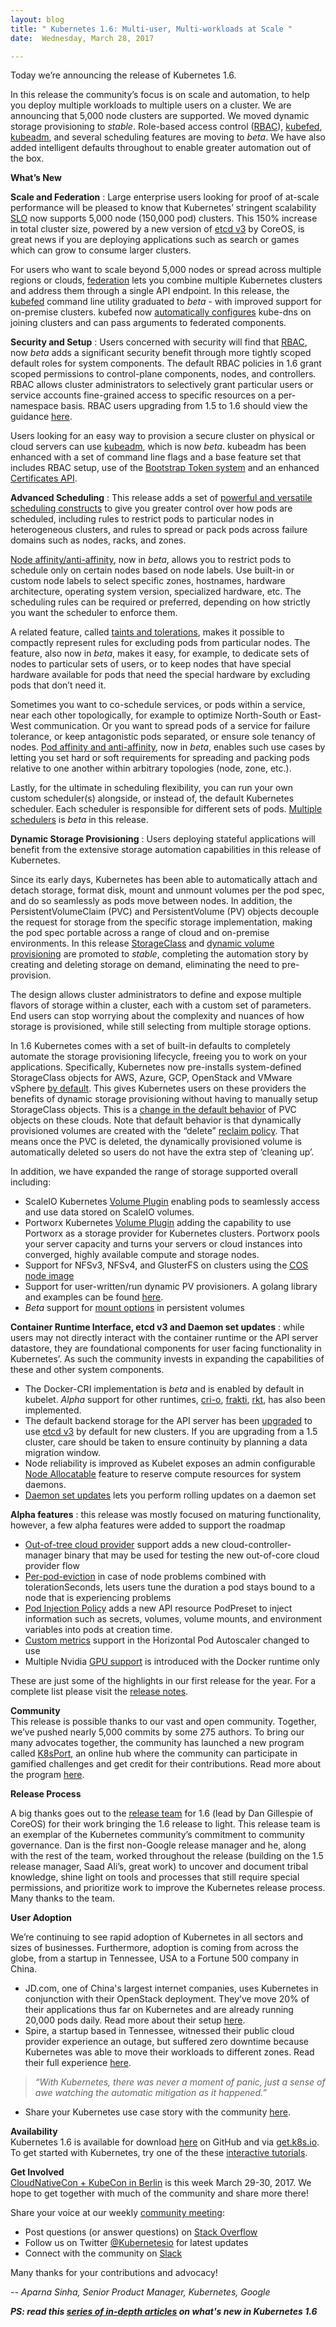 ```yaml
---
layout: blog
title: " Kubernetes 1.6: Multi-user, Multi-workloads at Scale "
date:  Wednesday, March 28, 2017 

---
```

Today we’re announcing the release of Kubernetes 1.6.  
  
In this release the community’s focus is on scale and automation, to help you deploy multiple workloads to multiple users on a cluster. We are announcing that 5,000 node clusters are supported. We moved dynamic storage provisioning to _stable_. Role-based access control ([RBAC](https://kubernetes.io/docs/admin/authorization/rbac/)), [kubefed](https://kubernetes.io/docs/tutorials/federation/set-up-cluster-federation-kubefed/), [kubeadm](https://kubernetes.io/docs/getting-started-guides/kubeadm/), and several scheduling features are moving to _beta_. We have also added intelligent defaults throughout to enable greater automation out of the box.  
  
**What’s New**  
  
**Scale and Federation** : Large enterprise users looking for proof of at-scale performance will be pleased to know that Kubernetes’ stringent scalability [SLO](http://blog.kubernetes.io/2016/03/1000-nodes-and-beyond-updates-to-Kubernetes-performance-and-scalability-in-12.html) now supports 5,000 node (150,000 pod) clusters. This 150% increase in total cluster size, powered by a new version of [etcd v3](https://coreos.com/blog/etcd3-a-new-etcd.html) by CoreOS, is great news if you are deploying applications such as search or games which can grow to consume larger clusters.  
  
For users who want to scale beyond 5,000 nodes or spread across multiple regions or clouds, [federation](https://kubernetes.io/docs/concepts/cluster-administration/federation/) lets you combine multiple Kubernetes clusters and address them through a single API endpoint. In this release, the [kubefed](https://kubernetes.io//docs/tutorials/federation/set-up-cluster-federation-kubefed) command line utility graduated to _beta_ - with improved support for on-premise clusters. kubefed now [automatically configures](https://kubernetes.io//docs/tutorials/federation/set-up-cluster-federation-kubefed.md#kube-dns-configuration) kube-dns on joining clusters and can pass arguments to federated components.  
  
**Security and Setup** : Users concerned with security will find that [RBAC](https://kubernetes.io//docs/admin/authorization/rbac), now _beta_ adds a significant security benefit through more tightly scoped default roles for system components. The default RBAC policies in 1.6 grant scoped permissions to control-plane components, nodes, and controllers. RBAC allows cluster administrators to selectively grant particular users or service accounts fine-grained access to specific resources on a per-namespace basis. RBAC users upgrading from 1.5 to 1.6 should view the guidance [here](https://kubernetes.io//docs/admin/authorization/rbac.md#upgrading-from-15).&nbsp;  
  
Users looking for an easy way to provision a secure cluster on physical or cloud servers can use [kubeadm](https://kubernetes.io/docs/getting-started-guides/kubeadm/), which is now _beta_. kubeadm has been enhanced with a set of command line flags and a base feature set that includes RBAC setup, use of the [Bootstrap Token system](http://kubernetes.io/docs/admin/bootstrap-tokens/) and an enhanced [Certificates API](https://kubernetes.io/docs/tasks/tls/managing-tls-in-a-cluster/).  
  
**Advanced Scheduling** : This release adds a set of [powerful and versatile scheduling constructs](https://kubernetes.io/docs/user-guide/node-selection/) to give you greater control over how pods are scheduled, including rules to restrict pods to particular nodes in heterogeneous clusters, and rules to spread or pack pods across failure domains such as nodes, racks, and zones.  
  
[Node affinity/anti-affinity](https://kubernetes.io/docs/user-guide/node-selection/#node-affinity-beta-feature), now in _beta_, allows you to restrict pods to schedule only on certain nodes based on node labels. Use built-in or custom node labels to select specific zones, hostnames, hardware architecture, operating system version, specialized hardware, etc. The scheduling rules can be required or preferred, depending on how strictly you want the scheduler to enforce them.  
  
A related feature, called [taints and tolerations](https://kubernetes.io/docs/user-guide/node-selection/#taints-and-tolerations-beta-feature), makes it possible to compactly represent rules for excluding pods from particular nodes. The feature, also now in _beta_, makes it easy, for example, to dedicate sets of nodes to particular sets of users, or to keep nodes that have special hardware available for pods that need the special hardware by excluding pods that don’t need it.  
  
Sometimes you want to co-schedule services, or pods within a service, near each other topologically, for example to optimize North-South or East-West communication. Or you want to spread pods of a service for failure tolerance, or keep antagonistic pods separated, or ensure sole tenancy of nodes. [Pod affinity and anti-affinity](https://kubernetes.io/docs/user-guide/node-selection/#inter-pod-affinity-and-anti-affinity-beta-feature), now in _beta_, enables such use cases by letting you set hard or soft requirements for spreading and packing pods relative to one another within arbitrary topologies (node, zone, etc.).  
  
Lastly, for the ultimate in scheduling flexibility, you can run your own custom scheduler(s) alongside, or instead of, the default Kubernetes scheduler. Each scheduler is responsible for different sets of pods. [Multiple schedulers](https://kubernetes.io/docs/admin/multiple-schedulers/) is _beta_ in this release.&nbsp;  
  
**Dynamic Storage Provisioning** : Users deploying stateful applications will benefit from the extensive storage automation capabilities in this release of Kubernetes.  
  
Since its early days, Kubernetes has been able to automatically attach and detach storage, format disk, mount and unmount volumes per the pod spec, and do so seamlessly as pods move between nodes. In addition, the PersistentVolumeClaim (PVC) and PersistentVolume (PV) objects decouple the request for storage from the specific storage implementation, making the pod spec portable across a range of cloud and on-premise environments. In this release [StorageClass](https://kubernetes.io/docs/user-guide/persistent-volumes/#storageclasses) and [dynamic volume provisioning](https://kubernetes.io/docs/user-guide/persistent-volumes/#dynamic) are promoted to _stable_, completing the automation story by creating and deleting storage on demand, eliminating the need to pre-provision.  
  
The design allows cluster administrators to define and expose multiple flavors of storage within a cluster, each with a custom set of parameters. End users can stop worrying about the complexity and nuances of how storage is provisioned, while still selecting from multiple storage options.  
  
In 1.6 Kubernetes comes with a set of built-in defaults to completely automate the storage provisioning lifecycle, freeing you to work on your applications. Specifically, Kubernetes now pre-installs system-defined StorageClass objects for AWS, Azure, GCP, OpenStack and VMware vSphere [by default](https://kubernetes.io/docs/tasks/administer-cluster/change-default-storage-class). This gives Kubernetes users on these providers the benefits of dynamic storage provisioning without having to manually setup StorageClass objects. This is a [change in the default behavior](https://kubernetes.io/docs/user-guide/persistent-volumes/index#class-1) of PVC objects on these clouds. Note that default behavior is that dynamically provisioned volumes are created with the “delete” [reclaim policy](https://kubernetes.io/docs/user-guide/persistent-volumes#reclaim-policy). That means once the PVC is deleted, the dynamically provisioned volume is automatically deleted so users do not have the extra step of ‘cleaning up’.  
  
In addition, we have expanded the range of storage supported overall including:  

- ScaleIO Kubernetes [Volume Plugin](https://kubernetes.io/docs/user-guide/persistent-volumes/index#scaleio) enabling pods to seamlessly access and use data stored on ScaleIO volumes.
- Portworx Kubernetes [Volume Plugin](https://kubernetes.io/docs/user-guide/persistent-volumes/index#portworx-volume) adding the capability to use Portworx as a storage provider for Kubernetes clusters. Portworx pools your server capacity and turns your servers or cloud instances into converged, highly available compute and storage nodes.
- Support for NFSv3, NFSv4, and GlusterFS on clusters using the [COS node image](https://cloud.google.com/container-engine/docs/node-image-migration)&nbsp;
- Support for user-written/run dynamic PV provisioners. A golang library and examples can be found [here](http://github.com/kubernetes-incubator/external-storage).
- _Beta_ support for [mount options](https://kubernetes.io/docs/user-guide/persistent-volumes/index.md#mount-options) in persistent volumes

**Container Runtime Interface, etcd v3 and Daemon set updates** : while users may not directly interact with the container runtime or the API server datastore, they are foundational components for user facing functionality in Kubernetes’. As such the community invests in expanding the capabilities of these and other system components.

- The Docker-CRI implementation is _beta_ and is enabled by default in kubelet. _Alpha_ support for other runtimes, [cri-o](https://github.com/kubernetes-incubator/cri-o/releases/tag/v0.1), [frakti](https://github.com/kubernetes/frakti/releases/tag/v0.1), [rkt](https://github.com/coreos/rkt/issues?q=is%3Aopen+is%3Aissue+label%3Aarea%2Fcri), has also been implemented.
- The default backend storage for the API server has been [upgraded](https://kubernetes.io/docs/admin/upgrade-1-6/) to use [etcd v3](https://coreos.com/blog/etcd3-a-new-etcd.html) by default for new clusters. If you are upgrading from a 1.5 cluster, care should be taken to ensure continuity by planning a data migration window.&nbsp;
- Node reliability is improved as Kubelet exposes an admin configurable [Node Allocatable](https://kubernetes.io//docs/admin/node-allocatable.md#node-allocatable) feature to reserve compute resources for system daemons.
- [Daemon set updates](https://kubernetes.io/docs/tasks/manage-daemon/update-daemon-set) lets you perform rolling updates on a daemon set

  

**Alpha features** : this release was mostly focused on maturing functionality, however, a few alpha features were added to support the roadmap
  

- [Out-of-tree cloud provider](https://kubernetes.io/docs/concepts/overview/components#cloud-controller-manager) support adds a new cloud-controller-manager binary that may be used for testing the new out-of-core cloud provider flow
- [Per-pod-eviction](https://kubernetes.io/docs/user-guide/node-selection/#per-pod-configurable-eviction-behavior-when-there-are-node-problems-alpha-feature) in case of node problems combined with tolerationSeconds, lets users tune the duration a pod stays bound to a node that is experiencing problems
- [Pod Injection Policy](https://kubernetes.io/docs/user-guide/pod-preset/) adds a new API resource PodPreset to inject information such as secrets, volumes, volume mounts, and environment variables into pods at creation time.
- [Custom metrics](https://kubernetes.io/docs/user-guide/horizontal-pod-autoscaling/#support-for-custom-metrics) support in the Horizontal Pod Autoscaler changed to use&nbsp;
- Multiple Nvidia [GPU support](https://vishh.github.io/docs/user-guide/gpus/) is introduced with the Docker runtime only

  

These are just some of the highlights in our first release for the year. For a complete list please visit the [release notes](https://github.com/kubernetes/kubernetes/blob/master/CHANGELOG.md#v160).  
  
**Community**  
This release is possible thanks to our vast and open community. Together, we’ve pushed nearly 5,000 commits by some 275 authors. To bring our many advocates together, the community has launched a new program called [K8sPort](http://k8sport.org/), an online hub where the community can participate in gamified challenges and get credit for their contributions. Read more about the program [here](http://blog.kubernetes.io/2017/03/k8sport-engaging-the-kubernetes-community.html).

  
**Release Process**

A big thanks goes out to the [release team](https://github.com/kubernetes/features/blob/master/release-1.6/release_team.md) for 1.6 (lead by Dan Gillespie of CoreOS) for their work bringing the 1.6 release to light. This release team is an exemplar of the Kubernetes community’s commitment to community governance. Dan is the first non-Google release manager and he, along with the rest of the team, worked throughout the release (building on the 1.5 release manager, Saad Ali’s, great work) to uncover and document tribal knowledge, shine light on tools and processes that still require special permissions, and prioritize work to improve the Kubernetes release process. Many thanks to the team.

  

**User Adoption**

We’re continuing to see rapid adoption of Kubernetes in all sectors and sizes of businesses. Furthermore, adoption is coming from across the globe, from a startup in Tennessee, USA to a Fortune 500 company in China.&nbsp;
  

- JD.com, one of China's largest internet companies, uses Kubernetes in conjunction with their OpenStack deployment. They’ve move 20% of their applications thus far on Kubernetes and are already running 20,000 pods daily. Read more about their setup [here](http://blog.kubernetes.io/2017/02/inside-jd-com-shift-to-kubernetes-from-openstack.html).&nbsp;
- Spire, a startup based in Tennessee, witnessed their public cloud provider experience an outage, but suffered zero downtime because Kubernetes was able to move their workloads to different zones. Read their full experience [here](https://medium.com/spire-labs/mitigating-an-aws-instance-failure-with-the-magic-of-kubernetes-128a44d44c14).

> _“With Kubernetes, there was never a moment of panic, just a sense of awe watching the automatic mitigation as it happened.”_

- Share your Kubernetes use case story with the community [here](https://docs.google.com/a/google.com/forms/d/e/1FAIpQLScuI7Ye3VQHQTwBASrgkjQDSS5TP0g3AXfFhwSM9YpHgxRKFA/viewform).

**Availability**  
Kubernetes 1.6 is available for download [here](https://github.com/kubernetes/kubernetes/releases/tag/v1.6.0) on GitHub and via [get.k8s.io](http://get.k8s.io/). To get started with Kubernetes, try one of the these [interactive tutorials](http://kubernetes.io/docs/tutorials/kubernetes-basics/).&nbsp;  

  
**Get Involved**  
[CloudNativeCon + KubeCon in Berlin](http://events.linuxfoundation.org/events/cloudnativecon-and-kubecon-europe) is this week March 29-30, 2017. We hope to get together with much of the community and share more there!

  

Share your voice at our weekly [community meeting](https://github.com/kubernetes/community/blob/master/communication.md#weekly-meeting):&nbsp;

- Post questions (or answer questions) on [Stack Overflow](http://stackoverflow.com/questions/tagged/kubernetes)&nbsp;
- Follow us on Twitter [@Kubernetesio](https://twitter.com/kubernetesio) for latest updates
- Connect with the community on [Slack](http://slack.k8s.io/)

Many thanks for your contributions and advocacy!

  

_-- Aparna Sinha, Senior Product Manager,&nbsp;Kubernetes, Google_  
  
_**PS: read this [series of in-depth articles](http://blog.kubernetes.io/2017/03/five-days-of-kubernetes-1.6.html) on what's new in Kubernetes 1.6**_  
  

  

  

  

  

  
  
  
  

  

  

